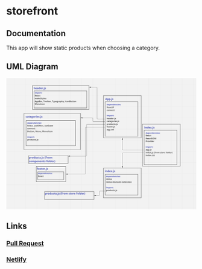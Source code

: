 # storefront

## Documentation

This app will show static products when choosing a category.

## UML Diagram

![](./images/lab36.PNG)

## Links

### [Pull Request](https://github.com/hadeel999/storefront/pull/1)

### [Netlify](https://lovely-hummingbird-316f8e.netlify.app/)